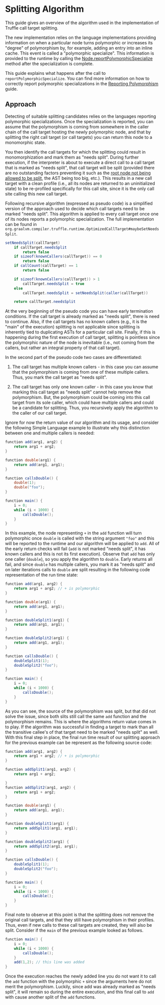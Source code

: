 # Splitting Algorithm

This guide gives an overview of the algorithm used in the implementation of Truffle call target splitting.

The new implementation relies on the language implementations providing information on when a particular node turns polymorphic or increases its "degree" of polymorphism by, for example, adding an entry into an inline cache.
This event is called a "polymorphic specialize".
This information is provided to the runtime by calling the
[Node.reportPolymorphicSpecialize](http://www.graalvm.org/truffle/javadoc/com/oracle/truffle/api/nodes/Node.html#reportPolymorphicSpecialize) method after the specialization is complete.

This guide explains what happens after the call to `reportPolymorphicSpecialize`.
You can find more information on how to correctly report polymorphic specializations in the [Reporting Polymorphism](ReportingPolymorphism.md) guide.

## Approach

Detecting of suitable splitting candidates relies on the languages reporting polymorphic specializations.
Once the specialization is reported, you can assume that the polymorphism is coming from somewhere in the caller chain of the call target hosting the newly polymorphic node, and that by splitting the right call target (or call targets) you can return this node to a monomorphic state.

You then identify the call targets for which the splitting could result in monomorphization and mark them as "needs split". During further execution, if the interpreter is about to execute a direct call to a call target that is marked as "needs split", that call target will be split (provided there are no outstanding factors preventing it such as the [root node not being allowed to be split](http://www.graalvm.org/truffle/javadoc/com/oracle/truffle/api/nodes/RootNode.html#isCloningAllowed),
the AST being too big, etc.).
This results in a new call target with a clean profile (i.e., all its nodes are returned to an uninitialized state) to be
re-profiled specifically for this call site, since it is the only call site calling this new call target.

Following recursive algorithm (expressed as pseudo code) is a simplified version of the approach used to decide which call targets need to be marked "needs split".
This algorithm is applied to every call target once one of its nodes reports a polymorphic specialization.
The full implementation can be found in `org.graalvm.compiler.truffle.runtime.OptimizedCallTarget#maybeSetNeedsSplit`.

```java
setNeedsSplit(callTarget)
    if callTarget.needsSplit
        return false
    if sizeof(knownCallers(callTarget)) == 0
        return false
    if callCount(callTarget) == 1
        return false

    if sizeof(knownCallers(callTarget)) > 1
        callTarget.needsSplit = true
    else
        callTarget.needsSplit = setNeedsSplit(caller(callTarget))

    return callTarget.needsSplit
```

At the very beginning of the pseudo code you can have early termination conditions.
If the call target is already marked as "needs split", there is need to continue.
Also, if the call targets has no known callers (e.g., it is the "main" of the execution) splitting is not applicable since splitting is inherently tied to duplicating ASTs for a particular call site.
Finally, if this is happening during the first execution of call target, splitting is pointless since the polymorphic nature of the node is inevitable (i.e., not coming from the callers, but rather an integral property of that call target).

In the second part of the pseudo code two cases are differentiated:

1) The call target has multiple known callers - in this case you can assume that the polymorphism is coming from one of these multiple callers. Thus, you mark the call target as "needs split".

2) The call target has only one known caller - in this case you know that marking this call target as "needs split" cannot help remove the polymorphism. But, the polymorphism could be coming into this call target from its sole caller, which could have multiple callers and could be a candidate for splitting. Thus, you recursively apply the algorithm to the caller of our call target.

Ignore for now the return value of our algorithm and its usage, and consider the following Simple Language example to illustrate why this distinction between one and multiple callers is needed:

```java
function add(arg1, arg2) {
    return arg1 + arg2;
}

function double(arg1) {
    return add(arg1, arg1);
}

function callsDouble() {
    double(1);
    double("foo");
}

function main() {
    i = 0;
    while (i < 1000) {
        callsDouble();
    }
}
```

In this example, the node representing `+` in the `add` function will turn polymorphic once `double` is called with the string argument `"foo"` and this will be reported to the runtime and our algorithm will be applied to `add`.
All of the early return checks will fail (`add` is not marked "needs split", it has known callers and this is not its first execution).
Observe that `add` has only one caller (`double`), so you apply the algorithm to `double`.
Early returns all fail, and since `double` has multiple callers, you mark it as "needs split" and on later iterations calls to `double` are split resulting in the following code representation of the run time state:

```java
function add(arg1, arg2) {
    return arg1 + arg2; // + is polymorphic
}

function double(arg1) {
    return add(arg1, arg1);
}

function doubleSplit1(arg1) {
    return add(arg1, arg1);
}

function doubleSplit2(arg1) {
    return add(arg1, arg1);
}

function callsDouble() {
    doubleSplit1(1);
    doubleSplit2("foo");
}

function main() {
    i = 0;
    while (i < 1000) {
        callsDouble();
    }
}
```

As you can see, the source of the polymorphism was split, but that did not solve the issue, since both slits still call the same `add` function and the polymorphism remains.
This is where the algorithms return value comes in to play.
If the algorithm was successful in finding a target to mark than all the transitive callee's of that target need to be marked "needs split" as well.
With this final step in place, the final run time result of our splitting approach for the previous example can be represent as the following source code:

```java
function add(arg1, arg2) {
    return arg1 + arg2; // + is polymorphic
}

function addSplit1(arg1, arg2) {
    return arg1 + arg2;

}
function addSplit2(arg1, arg2) {
    return arg1 + arg2;
}

function double(arg1) {
    return add(arg1, arg1);
}

function doubleSplit1(arg1) {
    return addSplit1(arg1, arg1);
}

function doubleSplit2(arg1) {
    return addSplit2(arg1, arg1);
}

function callsDouble() {
    doubleSplit1(1);
    doubleSplit2("foo");
}

function main() {
    i = 0;
    while (i < 1000) {
        callsDouble();
    }
}
```

Final note to observe at this point is that the splitting does not remove the original call targets, and that they still have polymorphism in their profiles.
Thus, even if new calls to these call targets are created, they will also be split.
Consider if the `main` of the previous example looked as follows.

```java
function main() {
    i = 0;
    while (i < 1000) {
        callsDouble();
    }
    add(1,2); // this line was added
}
```

Once the execution reaches the newly added line you do not want it to call the `add` function with the polymorphic `+` since the arguments here do not merit the polymorphism.
Luckily, since add was already marked as "needs split", it will remain so during the entire execution, and this final call to `add` with cause another split of the `add` functions.
